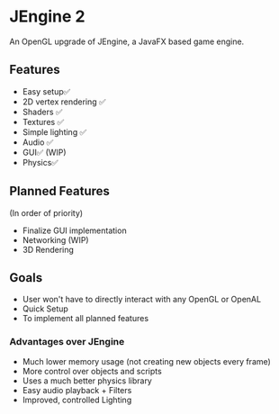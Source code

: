# JEngine 2
An OpenGL upgrade of JEngine, a JavaFX based game engine.

## Features
- Easy setup✅
- 2D vertex rendering ✅
- Shaders ✅
- Textures ✅
- Simple lighting ✅
- Audio ✅
- GUI✅ (WIP)
- Physics✅

## Planned Features
(In order of priority)
- Finalize GUI implementation
- Networking (WIP)
- 3D Rendering

## Goals
- User won't have to directly interact with any OpenGL or OpenAL
- Quick Setup
- To implement all planned features

### Advantages over JEngine
- Much lower memory usage (not creating new objects every frame)
- More control over objects and scripts
- Uses a much better physics library
- Easy audio playback + Filters
- Improved, controlled Lighting